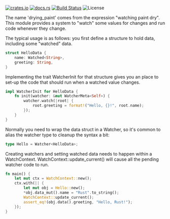 [![crates.io](https://img.shields.io/crates/v/drying_paint.svg)](https://crates.io/crates/drying_paint)
[![docs.rs](https://docs.rs/drying_paint/badge.svg)](https://docs.rs/drying_paint/)
[![Build Status](https://github.com/geeklint/drying_paint/workflows/Rust/badge.svg)](https://github.com/geeklint/drying_paint/actions)
![License](https://img.shields.io/crates/l/drying_paint?color=blueviolet)

The name 'drying_paint' comes from the expression "watching paint dry".
This module provides a system to "watch" some values for changes and run
code whenever they change.

The typical usage is as follows: you first define a structure to hold
data, including some "watched" data.

```rust
struct HelloData {
    name: Watched<String>,
    greeting: String,
}
```

Implementing the trait WatcherInit for that structure gives you an place
to set-up the code that should run when a watched value changes.

```rust
impl WatcherInit for HelloData {
    fn init(watcher: &mut WatcherMeta<Self>) {
        watcher.watch(|root| {
            root.greeting = format!("Hello, {}!", root.name);
        });
    }
}
```

Normally you need to wrap the data struct in a Watcher, so it's common
to alias the watcher type to cleanup the syntax a bit:
```rust
type Hello = Watcher<HelloData>;
```
Creating watchers and setting watched data needs to happen within a 
WatchContext. WatchContext::update_current() will cause all the pending
watcher code to run.

```rust
fn main() {
    let mut ctx = WatchContext::new();
    ctx.with(|| {
        let mut obj = Hello::new();
        *obj.data_mut().name = "Rust".to_string();
        WatchContext::update_current();
        assert_eq!(obj.data().greeting, "Hello, Rust!");
    });
}
```

